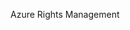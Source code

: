 <Token xmlns:xlink="http://www.w3.org/1999/xlink">Azure Rights Management</Token>

<!--HONumber=Jun16_HO4-->


